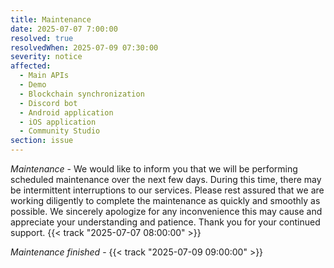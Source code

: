 ```yaml
---
title: Maintenance
date: 2025-07-07 7:00:00
resolved: true
resolvedWhen: 2025-07-09 07:30:00
severity: notice
affected:
  - Main APIs
  - Demo
  - Blockchain synchronization
  - Discord bot
  - Android application
  - iOS application
  - Community Studio
section: issue
---
```


*Maintenance* - We would like to inform you that we will be performing scheduled maintenance over the next few days. During this time, there may be intermittent interruptions to our services.
Please rest assured that we are working diligently to complete the maintenance as quickly and smoothly as possible. We sincerely apologize for any inconvenience this may cause and appreciate your understanding and patience.
Thank you for your continued support. {{< track "2025-07-07 08:00:00" >}}

*Maintenance finished* - {{< track "2025-07-09 09:00:00" >}}
